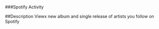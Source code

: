 ###Spotify Activity

##Description
Viewx new album and single release of artists you follow on Spotify

